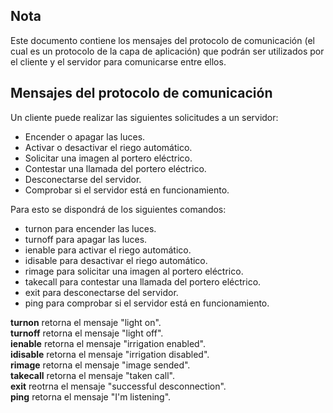 ## Nota
Este documento contiene los mensajes del protocolo de comunicación (el cual es un protocolo de la capa de aplicación) que podrán ser utilizados por el cliente y el servidor para comunicarse entre ellos.

## Mensajes del protocolo de comunicación
Un cliente puede realizar las siguientes solicitudes a un servidor:  
- Encender o apagar las luces.  
- Activar o desactivar el riego automático.
- Solicitar una imagen al portero eléctrico.
- Contestar una llamada del portero eléctrico.
- Desconectarse del servidor.
- Comprobar si el servidor está en funcionamiento.

Para esto se dispondrá de los siguientes comandos:  
- turnon para encender las luces.
- turnoff para apagar las luces.
- ienable para activar el riego automático.
- idisable para desactivar el riego automático.
- rimage para solicitar una imagen al portero eléctrico.
- takecall para contestar una llamada del portero eléctrico.
- exit para desconectarse del servidor.
- ping para comprobar si el servidor está en funcionamiento.

**turnon** retorna el mensaje "light on".  
**turnoff** retorna el mensaje "light off".  
**ienable** retorna el mensaje "irrigation enabled".  
**idisable** retorna el mensaje "irrigation disabled".  
**rimage** retorna el mensaje "image sended".  
**takecall** retorna el mensaje "taken call".  
**exit** reotrna el mensaje "successful desconnection".  
**ping** retorna el mensaje "I'm listening".
